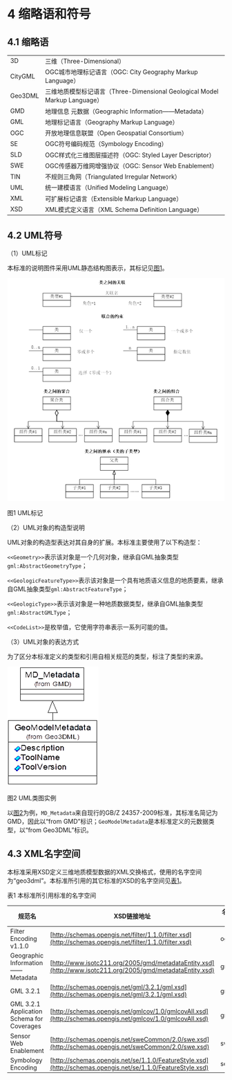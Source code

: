 # 4 缩略语和符号

## 4.1 缩略语

| | |
|---|---|
|3D|三维（Three-Dimensional）|
|CityGML|OGC城市地理标记语言（OGC: City Geography Markup Language）|
|Geo3DML|三维地质模型标记语言（Three-Dimensional Geological Model Markup Language）|
|GMD|地理信息 元数据（Geographic Information——Metadata）|
|GML|地理标记语言（Geography Markup Language）|
|OGC|开放地理信息联盟（Open Geospatial Consortium）|
|SE|OGC符号编码规范（Symbology Encoding）|
|SLD|OGC样式化三维图层描述符（OGC: Styled Layer Descriptor）|
|SWE|OGC传感器万维网增强协议（OGC: Sensor Web Enablement）|
|TIN|不规则三角网（Triangulated Irregular Network）|
|UML|统一建模语言（Unified Modeling Language）|
|XML|可扩展标记语言（Extensible Markup Language）|
|XSD|XML模式定义语言（XML Schema Definition Language）|

## 4.2 UML符号

（1）UML标记

本标准的说明图件采用UML静态结构图表示，其标记见[图1](#pic-1)。

![图1 UML标记](./pictures/4-1.png)
<caption><a name="pic-1">图1 UML标记</a></caption>

（2）UML对象的构造型说明

UML对象的构造型表达对其自身的扩展。本标准主要使用了以下构造型：

`<<Geometry>>`表示该对象是一个几何对象，继承自GML抽象类型`gml:AbstractGeometryType`；

`<<GeologicFeatureType>>`表示该对象是一个具有地质语义信息的地质要素，继承自GML抽象类型`gml:AbstractFeatureType`；

`<<GeologicType>>`表示该对象是一种地质数据类型，继承自GML抽象类型`gml:AbstractGMLType`；

`<<CodeList>>`是枚举值，它使用字符串表示一系列可能的值。

（3）UML对象的表达方式

为了区分本标准定义的类型和引用自相关规范的类型，标注了类型的来源。

![图2 UML类图实例](./pictures/4-2.png)
<caption><a name="pic-2">图2 UML类图实例</a></caption>

以[图2](#pic-2)为例，`MD_Metadata`来自现行的GB/Z 24357-2009标准，其标准名简记为GMD，因此以“from GMD”标识；`GeoModelMetadata`是本标准定义的元数据类型，以“from Geo3DML”标识。

## 4.3 XML名字空间

本标准采用XSD定义三维地质模型数据的XML交换格式，使用的名字空间为“geo3dml”。本标准所引用的其它标准的XSD的名字空间见[表1](#tbl-1)。

<caption><a name="tbl-1">表1 本标准所引用标准的名字空间</a></caption>

|规范名|XSD链接地址|名字空间|
|---|---|---|
|Filter Encoding v1.1.0|[http://schemas.opengis.net/filter/1.1.0/filter.xsd](http://schemas.opengis.net/filter/1.1.0/filter.xsd)|ogc|
|Geographic Information——Metadata|[http://www.isotc211.org/2005/gmd/metadataEntity.xsd](http://www.isotc211.org/2005/gmd/metadataEntity.xsd)|gmd|
|GML 3.2.1|[http://schemas.opengis.net/gml/3.2.1/gml.xsd](http://schemas.opengis.net/gml/3.2.1/gml.xsd)|gml|
|GML 3.2.1 Application Schema for Coverages|[http://schemas.opengis.net/gmlcov/1.0/gmlcovAll.xsd](http://schemas.opengis.net/gmlcov/1.0/gmlcovAll.xsd)|gmlcov|
|Sensor Web Enablement|[http://schemas.opengis.net/sweCommon/2.0/swe.xsd](http://schemas.opengis.net/sweCommon/2.0/swe.xsd)|swe|
|Symbology Encoding|[http://schemas.opengis.net/se/1.1.0/FeatureStyle.xsd](http://schemas.opengis.net/se/1.1.0/FeatureStyle.xsd)|se|
